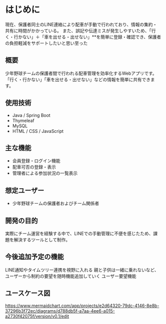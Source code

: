 # はじめに
現在、保護者同士のLINE連絡により配車が手動で行われており、情報の集約・共有に時間がかかっている。
また、誤記や伝達ミスが発生しやすいため、「行く・行かない」＋「車を出せる・出せない」**を簡単に登録・確認でき、保護者の負担軽減をサポートしたいと思い至った

## 概要
少年野球チームの保護者間で行われる配車管理を効率化するWebアプリです。
「行く・行かない」「車を出せる・出せない」などの情報を簡単に共有できます。

## 使用技術
- Java / Spring Boot
- Thymeleaf
- MySQL
- HTML / CSS / JavaScript

## 主な機能
- 会員登録・ログイン機能
- 配車可否の登録・表示
- 管理者による参加状況の一覧表示

## 想定ユーザー
- 少年野球チームの保護者およびチーム関係者

## 開発の目的
実際にチーム運営を経験する中で、LINEでの手動管理に不便を感じたため、課題を解決するツールとして制作。

## 今後追加予定の機能
LINE通知やタイムツリー連携を視野に入れる
親と子供は一緒に乗れないなど、ユーザーから制約の要望を随時機能追加していく
ユーザー要望機能

## ユースケース図
https://www.mermaidchart.com/app/projects/e2d64320-79dc-4146-8e8b-37296b3f72ec/diagrams/d788db5f-a7aa-4ee6-a015-a2730f42075f/version/v0.1/edit
